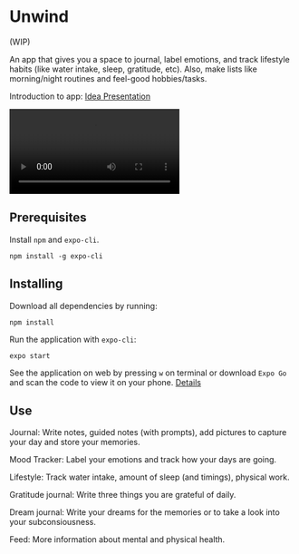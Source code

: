 # Unwind

(WIP)

An app that gives you a space to journal, label emotions, and track lifestyle habits (like water intake, sleep, gratitude, etc). Also, make lists like morning/night routines and feel-good hobbies/tasks.

Introduction to app: [Idea Presentation](https://www.youtube.com/watch?v=bbM1T8wtLPI)

![](./Unwind.mp4)


## Prerequisites

Install `npm` and `expo-cli`.

```
npm install -g expo-cli
```

## Installing

Download all dependencies by running:
```
npm install
```

Run the application with `expo-cli`:
```
expo start
```

See the application on web by pressing `w` on terminal or download `Expo Go` and scan the code to view it on your phone. [Details](https://docs.expo.io/get-started/installation/#2-expo-go-app-for-ios-and)

## Use

Journal: Write notes, guided notes (with prompts), add pictures to capture your day and store your memories. 

Mood Tracker: Label your emotions and track how your days are going.

Lifestyle: Track water intake, amount of sleep (and timings), physical work.

Gratitude journal: Write three things you are grateful of daily.

Dream journal: Write your dreams for the memories or to take a look into your subconsiousness.

Feed: More information about mental and physical health.


